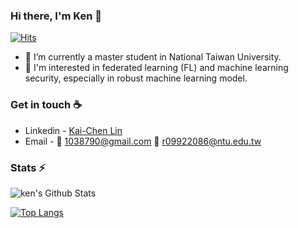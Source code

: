 ### Hi there, I'm Ken  👋
[![Hits](https://hits.seeyoufarm.com/api/count/incr/badge.svg?url=https%3A%2F%2Fgithub.com%2FKaiChen1008&count_bg=%2379C83D&title_bg=%23555555&icon=&icon_color=%23E7E7E7&title=hits&edge_flat=false)](https://hits.seeyoufarm.com)


- 🔭   I’m currently a master student in National Taiwan University.
- 🚀   I'm interested in federated learning (FL) and machine learning security, especially in robust machine learning model.

### Get in touch ☕
* Linkedin - [Kai-Chen Lin](www.linkedin.com/in/kaichen-lin-430b0a168)
* Email - 📮 [1038790@gmail.com](1038790@gmail.com) 📮 [r09922086@ntu.edu.tw](r09922086@ntu.edu.tw)


### Stats ⚡️
<!-- ![Ken's GitHub stats](https://github-readme-stats-sigma-five.vercel.app/api?username=KaiChen1008&show_icons=true&hide=contribs&theme=dracula) -->

<!-- <picture>
<source
  srcset="https://github-readme-stats-sigma-five.vercel.app/api?username=KaiChen1008&show_icons=true&theme=dracula&count_private=true&count_private=true"
  media="(prefers-color-scheme: dark)"
/>
<source
  srcset="https://github-readme-stats-sigma-five.vercel.app/api?username=KaiChen1008&show_icons=true&bg_color=30,e96443,904e95&title_color=fff&text_color=fff&count_private=true"
  media="(prefers-color-scheme: light), (prefers-color-scheme: no-preference)"
/>
<img src="https://github-readme-stats-sigma-five.vercel.app/api?username=KaiChen1008&show_icons=true&count_private=true" />
</picture> -->



 ![ken's Github Stats](https://github-readme-stats-sigma-five.vercel.app/api?username=KaiChen1008&show_icons=true&bg_color=30,e96443,904e95&title_color=fff&text_color=fff&count_private=true)


[![Top Langs](https://github-readme-stats-sigma-five.vercel.app/api/top-langs/?username=KaiChen1008&size_weight=0.5&count_weight=0.5)](https://github.com/KaiChen1008)
